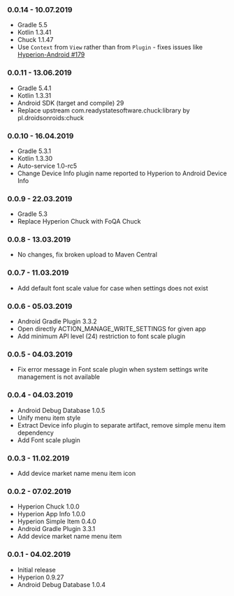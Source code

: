 ### 0.0.14 - 10.07.2019
- Gradle 5.5
- Kotlin 1.3.41
- Chuck 1.1.47
- Use `Context` from `View` rather than from `Plugin` - fixes issues like [Hyperion-Android #179](https://github.com/willowtreeapps/Hyperion-Android/issues/179)

### 0.0.11 - 13.06.2019
- Gradle 5.4.1
- Kotlin 1.3.31
- Android SDK (target and compile) 29
- Replace upstream com.readystatesoftware.chuck:library by pl.droidsonroids:chuck

### 0.0.10 - 16.04.2019
- Gradle 5.3.1
- Kotlin 1.3.30
- Auto-service 1.0-rc5
- Change Device Info plugin name reported to Hyperion to Android Device Info

### 0.0.9 - 22.03.2019
- Gradle 5.3
- Replace Hyperion Chuck with FoQA Chuck

### 0.0.8 - 13.03.2019
- No changes, fix broken upload to Maven Central

### 0.0.7 - 11.03.2019
- Add default font scale value for case when settings does not exist

### 0.0.6 - 05.03.2019
- Android Gradle Plugin 3.3.2
- Open directly ACTION_MANAGE_WRITE_SETTINGS for given app
- Add minimum API level (24) restriction to font scale plugin 

### 0.0.5 - 04.03.2019
- Fix error message in Font scale plugin when system settings write management is not available

### 0.0.4 - 04.03.2019
- Android Debug Database 1.0.5
- Unify menu item style
- Extract Device info plugin to separate artifact, remove simple menu item dependency
- Add Font scale plugin

### 0.0.3 - 11.02.2019
- Add device market name menu item icon

### 0.0.2 - 07.02.2019
- Hyperion Chuck 1.0.0
- Hyperion App Info 1.0.0
- Hyperion Simple Item 0.4.0
- Android Gradle Plugin 3.3.1
- Add device market name menu item

### 0.0.1 - 04.02.2019
- Initial release
- Hyperion 0.9.27
- Android Debug Database 1.0.4